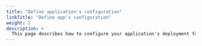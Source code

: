 ```yaml
---
title: "Define application's configuration"
linkTitle: "Define app's configuration"
weight: 2
description: >
  This page describes how to configure your application's deployment for each application kind.
---
```

